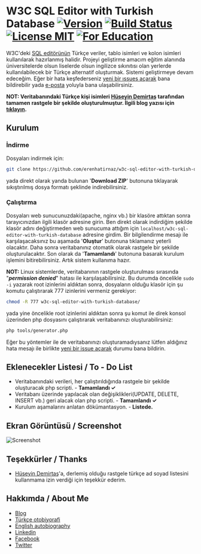 # W3C SQL Editor with Turkish Database [![Version](https://img.shields.io/badge/version-1.0.0--stable-green.svg)](#) [![Build Status](https://travis-ci.org/erenhatirnaz/w3c-sql-editor-with-turkish-database.svg?branch=master)](https://travis-ci.org/erenhatirnaz/w3c-sql-editor-with-turkish-database) [![License MIT](https://img.shields.io/badge/license-MIT-blue.svg)](https://github.com/erenhatirnaz/w3c-sql-editor-with-turkish-database/blob/master/LICENSE) [![For Education](https://img.shields.io/badge/for-education-green.svg)](#) 

W3C'deki [SQL editörünün](http://www.w3schools.com/sql/trysql.asp?filename=trysql_select_all) Türkçe veriler, tablo isimleri ve kolon isimleri kullanılarak hazırlanmış halidir. Projeyi geliştirme amacım eğitim alanında üniversitelerde olsun liselerde olsun ingilizce sıkınıtısı olan yerlerde kullanılabilecek bir Türkçe alternatif oluşturmak. Sistemi geliştirmeye devam edeceğim. Eğer bir hata keşfederseniz [yeni bir ıssues açarak](https://github.com/erenhatirnaz/w3c-sql-editor-with-turkish-database/issues/new) bana bildirebilir yada [e-posta](mailto:erenhatirnaz@hotmail.com.tr) yoluyla bana ulaşabilirsiniz.

**NOT:  Veritabanındaki Türkçe kişi isimleri [Hüseyin Demirtaş](http://huseyindemirtas.net/) tarafından tamamen rastgele bir şekilde oluşturulmuştur. İlgili blog yazısı için [tıklayın](http://huseyindemirtas.net/rastgele-turkce-ad-soyad-kombinasyonlari/).**

## Kurulum
### İndirme
Dosyaları indirmek için:
```sh
git clone https://github.com/erenhatirnaz/w3c-sql-editor-with-turkish-database.git
```
yada direkt olarak yanda bulunan '**Download ZIP**' butonuna tıklayarak sıkıştırılmış dosya formatı şeklinde indirebilirsiniz.

### Çalıştırma
Dosyaları web sunucunuzdaki(apache, nginx vb.) bir klasöre attıktan sonra tarayıcınızdan ilgili klasör adresine girin. Ben direkt olarak indirdiğim şekilde klasör adını değiştirmeden web sunucuma attığım için `localhost/w3c-sql-editor-with-turkish-database` adresine girdim. Bir bilgilendirme mesajı ile karşılaşacaksınız bu aşamada '**Oluştur**' butonuna tıklamanız yeterli olacaktır. Daha sonra veritabanınız otomatik olarak rastgele bir şekilde oluşturulacaktır. Son olarak da '**Tamamlandı**' butonuna basarak kurulum işlemini bitirebilirsiniz. Artık sistem kullanıma hazır.

**NOT:** Linux sistemlerde, veritabanının rastgele oluşturulması sırasında "***permission denied***"  hatası ile karşılaşabilirsiniz. Bu durumda öncelikle `sudo -i` yazarak root izinlerini aldıktan sonra, dosyaların olduğu klasör için şu komutu çalıştırarak 777 izinlerini vermeniz gerekiyor:
```sh
chmod -R 777 w3c-sql-editor-with-turkish-database/
```
yada yine öncelikle root izinlerini aldıktan sonra şu komut ile direk konsol üzerinden php dosyasını çalıştırarak veritabanınızı oluşturabilirsiniz:
```sh
php tools/generator.php
```
Eğer bu yöntemler ile de veritabanınızı oluşturamadıysanız lütfen aldığınız hata mesajı ile birlikte [yeni bir issue açarak](https://github.com/erenhatirnaz/w3c-sql-editor-with-turkish-database/issues/new) durumu bana bildirin. 

## Eklenecekler Listesi / To - Do List
- Veritabanındaki verileri, her çalıştırıldığında rastgele bir şekilde oluşturacak php scripti. - **Tamamlandı ✓**
- Veritabanı üzerinde yapılacak olan değişiklikleri(UPDATE, DELETE, INSERT vb.) geri alacak olan php scripti. - **Tamamlandı ✓**
- Kurulum aşamalarını anlatan dökümantasyon. - **Listede.**

## Ekran Görüntüsü / Screenshot
![Screenshot](https://github.com/erenhatirnaz/w3c-sql-editor-with-turkish-database/blob/master/screenshot.gif)

## Teşekkürler / Thanks
- [Hüseyin Demirtaş](http://huseyindemirtas.net/)'a, derlemiş olduğu rastgele türkçe ad soyad listesini kullanmama izin verdiği için teşekkür ederim. 

## Hakkımda / About Me
- [Blog](http://www.erenhatirnaz.wordpress.com)
- [Türkçe otobiyorafi](http://www.erenhatirnaz.kimdir.com)
- [English autobiography](http://www.about.me/ErenHatirnaz)
- [Linkedin](https://www.linkedin.com/in/erenhatirnaz)
- [Facebook](http://www.facebook.com/ErenHatirnaz)
- [Twitter](http://www.twitter.com/ErenHatirnaz)